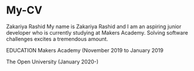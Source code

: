# My-CV
Zakariya Rashid
My name is Zakariya Rashid and I am an aspiring junior developer
who is currently studying at Makers Academy. Solving software challenges excites
a tremendous amount.

EDUCATION
Makers Academy (November 2019 to January 2019

The Open University (January 2020-)
